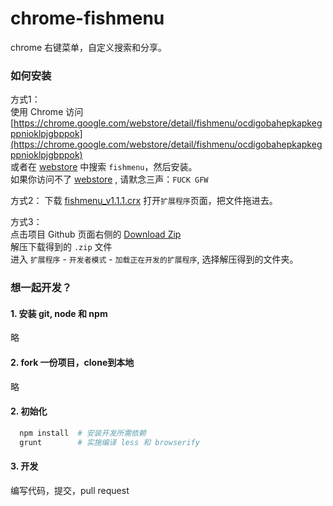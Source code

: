 chrome-fishmenu
===============

chrome 右键菜单，自定义搜索和分享。

### 如何安装
方式1：  
使用 Chrome 访问[https://chrome.google.com/webstore/detail/fishmenu/ocdigobahepkapkegppnioklpjgbppok](https://chrome.google.com/webstore/detail/fishmenu/ocdigobahepkapkegppnioklpjgbppok)   
或者在 [webstore](https://chrome.google.com/webstore) 中搜索 `fishmenu`，然后安装。   
如果你访问不了 [webstore](https://chrome.google.com/webstore) , 请默念三声：`FUCK GFW`

方式2：
下载 [fishmenu_v1.1.1.crx](https://github.com/meowtec/chrome-fishmenu/raw/master/fishmenu_v1.1.2.crx)
打开`扩展程序`页面，把文件拖进去。


方式3：  
点击项目 Github 页面右侧的 [Download Zip](https://github.com/meowtec/chrome-fishmenu/archive/master.zip)  
解压下载得到的 `.zip` 文件  
进入 `扩展程序` - `开发者模式` - `加载正在开发的扩展程序`, 选择解压得到的文件夹。



### 想一起开发？

#### 1. 安装 git, node 和 npm
略
#### 2. fork 一份项目，clone到本地
略
#### 2. 初始化
```bash
  npm install  # 安装开发所需依赖
  grunt        # 实施编译 less 和 browserify
```
#### 3. 开发
编写代码，提交，pull request